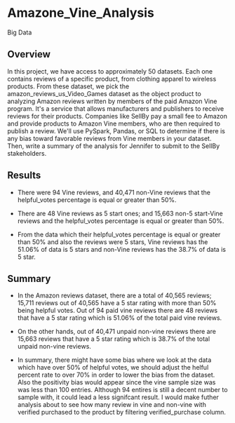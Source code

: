 # Amazone_Vine_Analysis
Big Data

## Overview
In this project, we have access to approximately 50 datasets. Each one contains reviews of a specific product, from clothing apparel to wireless products. From these dataset, we pick the amazon_reviews_us_Video_Games dataset as the object product to analyzing Amazon reviews written by members of the paid Amazon Vine program. It's a service that allows manufacturers and publishers to receive reviews for their products. Companies like SellBy pay a small fee to Amazon and provide products to Amazon Vine members, who are then required to publish a review. We'll use PySpark, Pandas, or SQL to determine if there is any bias toward favorable reviews from Vine members in your dataset. Then, write a summary of the analysis for Jennifer to submit to the SellBy stakeholders.

## Results
* There were 94 Vine reviews, and 40,471 non-Vine reviews that the helpful_votes percentage is equal or greater than 50%.


* There are 48 Vine reviews as 5 start ones; and 15,663 non-5 start-Vine reviews and the helpful_votes percentage is equal or greater than 50%.

* From the data which their helpful_votes percentage is equal or greater than 50% and also the reviews were 5 stars, Vine reviews has the 51.06% of data is 5 stars and non-Vine reviews has the 38.7% of data is 5 star.

## Summary

* In the Amazon reviews dataset, there are a total of 40,565 reviews; 15,711 reviews out of 40,565 have a 5 star rating with more than 50% being helpful votes. Out of 94 paid vine reviews there are 48 reviews that have a 5 star rating which is 51.06% of the total paid vine reviews.

* On the other hands, out of 40,471 unpaid non-vine reviews there are 15,663 reviews that have a 5 star rating which is 38.7% of the total unpaid non-vine reviews.

* In summary, there might have some bias where we look at the data which have over 50% of helpful votes, we should adjust the helful percent rate to over 70% in order to lower the bias from the dataset. Also the positivity bias would appear since the vine sample size was was less than 100 entries. Although 94 entires is still a decent number to sample with, it could lead a less signifcant result. I would make futher analysis about to see how many review in vine and non-vine with verified purchased to the product by filtering verified_purchase column.
